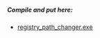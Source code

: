 ##### Compile and put here:
- [registry_path_changer.exe](https://github.com/Bytewerk/gta2-hackers-remix/tree/master/registry_path_changer)
